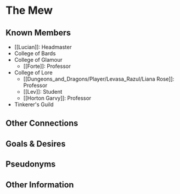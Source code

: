 # The Mew
## Known Members
- [[Lucian]]: Headmaster
- College of Bards
- College of Glamour
	- [[Forte]]: Professor
- College of Lore
	- [[Dungeons_and_Dragons/Player/Levasa_Razul/Liana Rose]]: Professor
	- [[Lev]]: Student
	- [[Horton Garvy]]: Professor
- Tinkerer's Guild
## Other Connections

## Goals & Desires

## Pseudonyms

## Other Information